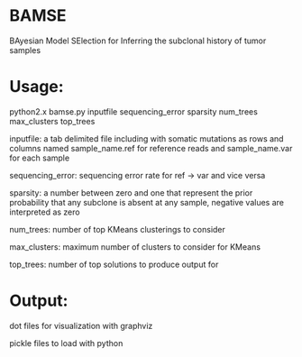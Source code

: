 # BAMSE
BAyesian Model SElection for Inferring the subclonal history of tumor samples

Usage:
=====

python2.x bamse.py inputfile sequencing_error sparsity num_trees max_clusters top_trees


inputfile: a tab delimited file including with somatic mutations as rows and columns named sample_name.ref for reference reads and sample_name.var for each sample

sequencing_error: sequencing error rate for ref -> var and vice versa

sparsity: a number between zero and one that represent the prior probability that any subclone is absent at any sample, negative values are interpreted as zero

num_trees: number of top KMeans clusterings to consider

max_clusters: maximum number of clusters to consider for KMeans

top_trees: number of top solutions to produce output for


Output:
========

dot files for visualization with graphviz

pickle files to load with python 
